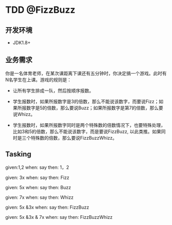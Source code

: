 # TDD @FizzBuzz


## 开发环境
 - JDK1.8+
 
## 业务需求

你是一名体育老师，在某次课距离下课还有五分钟时，你决定搞一个游戏。此时有N名学生在上课。游戏的规则是：

- 让所有学生排成一队，然后按顺序报数。

- 学生报数时，如果所报数字是3的倍数，那么不能说该数字，而要说Fizz；如果所报数字是5的倍数，那么要说Buzz；如果所报数字是第7的倍数，那么要说Whizz。

- 学生报数时，如果所报数字同时是两个特殊数的倍数情况下，也要特殊处理，比如3和5的倍数，那么不能说该数字，而是要说FizzBuzz, 以此类推。如果同时是三个特殊数的倍数，那么要说FizzBuzzWhizz。



## Tasking

given:1,2
when: say
then: 1，2

given: 3x 
when: say
then: Fizz

given: 5x 
when: say
then: Buzz

given: 7x 
when: say
then: Whizz

given: 5x &3x
when: say
then: FizzBuzz

given: 5x &3x & 7x
when: say
then: FizzBuzzWhizz

